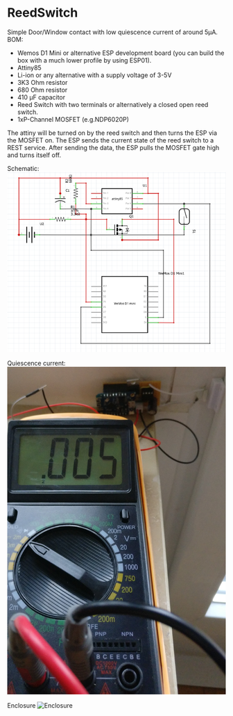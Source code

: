 # ReedSwitch
Simple Door/Window contact with low quiescence current of around 5µA. 
BOM:
- Wemos D1 Mini or alternative ESP development board (you can build the box with a much lower profile by using ESP01).
- Attiny85
- Li-ion or any alternative with a supply voltage of 3-5V
- 3K3 Ohm resistor
- 680 Ohm resistor
- 410 µF capacitor
- Reed Switch with two terminals or alternatively a closed open reed switch.
- 1xP-Channel MOSFET (e.g.NDP6020P)

The attiny will be turned on by the reed switch and then turns the ESP via the MOSFET on. The ESP sends the current state of the reed switch to a REST service. After sending the data, the ESP pulls the MOSFET gate high and turns itself off.

Schematic:
![Schematic](https://github.com/danielchiaradia/ReedSwitch/blob/main/assets/Schematic.PNG)

Quiescence current:
![Current](https://github.com/danielchiaradia/ReedSwitch/blob/main/assets/consumption.jpg)

Enclosure
![Enclosure](https://github.com/danielchiaradia/ReedSwitch/blob/main/assets/enclosure.jpg)
